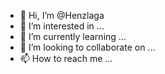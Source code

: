 - 👋 Hi, I’m @Henzlaga
- 👀 I’m interested in ...
- 🌱 I’m currently learning ...
- 💞️ I’m looking to collaborate on ...
- 📫 How to reach me ...

<!---
Henzlaga/Henzlaga is a ✨ special ✨ repository because its `README.md` (this file) appears on your GitHub profile.
You can click the Preview link to take a look at your changes.
--->
